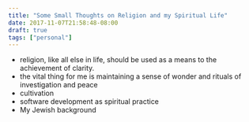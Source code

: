 ```yaml
---
title: "Some Small Thoughts on Religion and my Spiritual Life"
date: 2017-11-07T21:58:48-08:00
draft: true
tags: ["personal"]
---
```


* religion, like all else in life, should be used as a means to the achievement of clarity. 
* the vital thing for me is maintaining a sense of wonder and rituals of investigation and peace
* cultivation
* software development as spiritual practice
* My Jewish background


